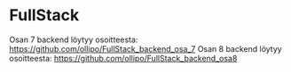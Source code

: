 # FullStack

Osan 7 backend löytyy osoitteesta: https://github.com/ollipo/FullStack_backend_osa_7
Osan 8 backend löytyy osoitteesta: https://github.com/ollipo/FullStack_backend_osa8
